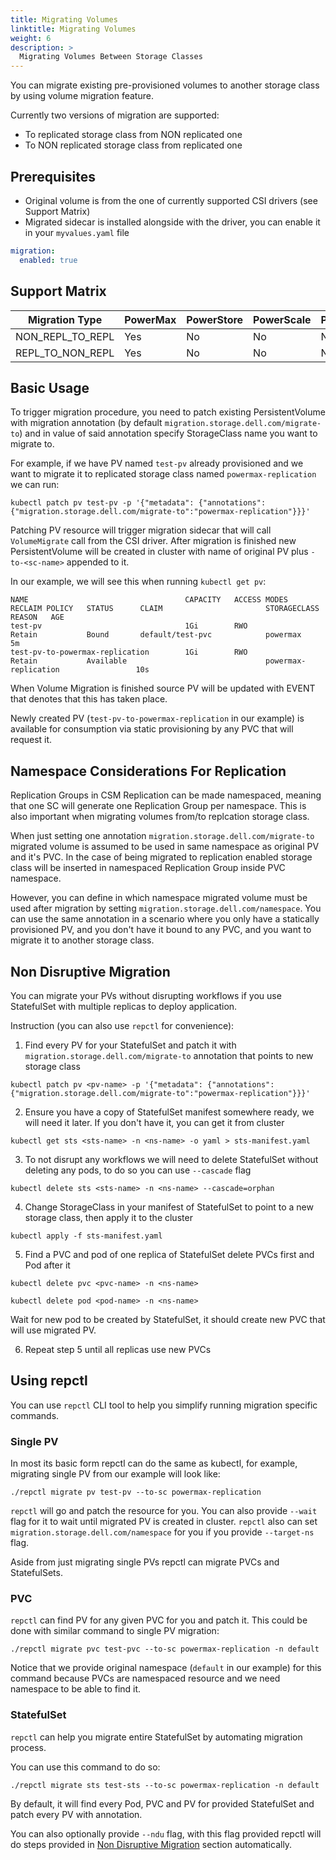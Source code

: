 ```yaml
---
title: Migrating Volumes
linktitle: Migrating Volumes
weight: 6
description: >
  Migrating Volumes Between Storage Classes
---
```


You can migrate existing pre-provisioned volumes to another storage class by using volume migration feature. 

Currently two versions of migration are supported: 
- To replicated storage class from NON replicated one
- To NON replicated storage class from replicated one

## Prerequisites
- Original volume is from the one of currently supported CSI drivers (see Support Matrix)
- Migrated sidecar is installed alongside with the driver, you can enable it in your `myvalues.yaml` file
```yaml
migration:
  enabled: true
```

## Support Matrix
| Migration Type | PowerMax | PowerStore | PowerScale | PowerFlex | Unity | 
| - | - | - | - | - | - | 
| NON_REPL_TO_REPL | Yes | No | No | No | No |
| REPL_TO_NON_REPL | Yes | No | No | No | No |


## Basic Usage

To trigger migration procedure, you need to patch existing PersistentVolume with migration annotation (by default `migration.storage.dell.com/migrate-to`) and in value of said annotation specify StorageClass name you want to migrate to. 

For example, if we have PV named `test-pv` already provisioned and we want to migrate it to replicated storage class named `powermax-replication` we can run:

```shell
kubectl patch pv test-pv -p '{"metadata": {"annotations":{"migration.storage.dell.com/migrate-to":"powermax-replication"}}}'
```

Patching PV resource will trigger migration sidecar that will call `VolumeMigrate` call from the CSI driver. After migration is finished new PersistentVolume will be created in cluster with name of original PV plus `-to-<sc-name>` appended to it. 

In our example, we will see this when running `kubectl get pv`: 
```shell
NAME                                   CAPACITY   ACCESS MODES   RECLAIM POLICY   STATUS      CLAIM                       STORAGECLASS                REASON   AGE
test-pv                                1Gi        RWO            Retain           Bound       default/test-pvc            powermax                             5m
test-pv-to-powermax-replication        1Gi        RWO            Retain           Available                               powermax-replication                 10s

```

When Volume Migration is finished source PV will be updated with EVENT that denotes that this has taken place. 

Newly created PV (`test-pv-to-powermax-replication` in our example) is available for consumption via static provisioning by any PVC that will request it.


## Namespace Considerations For Replication

Replication Groups in CSM Replication can be made namespaced, meaning that one SC will generate one Replication Group per namespace. This is also important when migrating volumes from/to replcation storage class.

When just setting one annotation `migration.storage.dell.com/migrate-to` migrated volume is assumed to be used in same namespace as original PV and it's PVC. In the case of being migrated to replication enabled storage class will be inserted in namespaced Replication Group inside PVC namespace. 

However, you can define in which namespace migrated volume must be used after migration by setting `migration.storage.dell.com/namespace`. You can use the same annotation in a scenario where you only have a statically provisioned PV, and you don't have it bound to any PVC, and you want to migrate it to another storage class.


## Non Disruptive Migration

You can migrate your PVs without disrupting workflows if you use StatefulSet with multiple replicas to deploy application. 

Instruction (you can also use `repctl` for convenience):

1. Find every PV for your StatefulSet and patch it with `migration.storage.dell.com/migrate-to` annotation that points to new storage class
```shell
kubectl patch pv <pv-name> -p '{"metadata": {"annotations":{"migration.storage.dell.com/migrate-to":"powermax-replication"}}}'
```

2. Ensure you have a copy of StatefulSet manifest somewhere ready, we will need it later. If you don't have it, you can get it from cluster
```shell
kubectl get sts <sts-name> -n <ns-name> -o yaml > sts-manifest.yaml
```

3. To not disrupt any workflows we will need to delete StatefulSet without deleting any pods, to do so you can use `--cascade` flag
```shell
kubectl delete sts <sts-name> -n <ns-name> --cascade=orphan
```

4. Change StorageClass in your manifest of StatefulSet to point to a new storage class, then apply it to the cluster
```shell
kubectl apply -f sts-manifest.yaml
```

5. Find a PVC and pod of one replica of StatefulSet delete PVCs first and Pod after it
```shell
kubectl delete pvc <pvc-name> -n <ns-name>
```
```shell
kubectl delete pod <pod-name> -n <ns-name>
```

Wait for new pod to be created by StatefulSet, it should create new PVC that will use migrated PV. 

6. Repeat step 5 until all replicas use new PVCs


## Using repctl

You can use `repctl` CLI tool to help you simplify running migration specific commands.

### Single PV

In most its basic form repctl can do the same as kubectl, for example, migrating single PV from our example will look like: 

```shell
./repctl migrate pv test-pv --to-sc powermax-replication
```

`repctl` will go and patch the resource for you. You can also provide `--wait` flag for it to wait until migrated PV is created in cluster. 
`repctl` also can set `migration.storage.dell.com/namespace` for you if you provide `--target-ns` flag. 


Aside from just migrating single PVs repctl can migrate PVCs and StatefulSets. 

### PVC

`repctl` can find PV for any given PVC for you and patch it. 
This could be done with similar command to single PV migration: 

```shell
./repctl migrate pvc test-pvc --to-sc powermax-replication -n default
```

Notice that we provide original namespace (`default` in our example) for this command because PVCs are namespaced resource and we need namespace to be able to find it. 


### StatefulSet


`repctl` can help you migrate entire StatefulSet by automating migration process. 

You can use this command to do so: 
```shell
./repctl migrate sts test-sts --to-sc powermax-replication -n default
```

By default, it will find every Pod, PVC and PV for provided StatefulSet and patch every PV with annotation. 

You can also optionally provide `--ndu` flag, with this flag provided repctl will do steps provided in [Non Disruptive Migration](#non-disruptive-migration) section automatically. 
